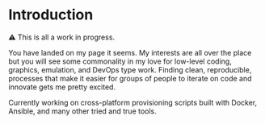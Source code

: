 # Introduction

⚠ This is all a work in progress.

You have landed on my page it seems. My interests are all over the place but you will see some commonality in my love for low-level coding, graphics, emulation, and DevOps type work. Finding clean, reproducible, processes that make it easier for groups of people to iterate on code and innovate gets me pretty excited.

Currently working on cross-platform provisioning scripts built with Docker, Ansible, and many other tried and true tools.
